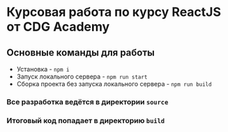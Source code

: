 # Курсовая работа по курсу ReactJS от CDG Academy

## Основные команды для работы

* Установка - `npm i`
* Запуск локального сервера - `npm run start`
* Сборка проекта без запуска локального сервера - `npm run build`

### Все разработка ведётся в директории `source`
### Итоговый код попадает в директорию `build`


